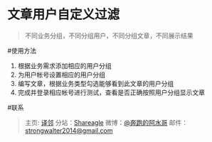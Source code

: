 # 文章用户自定义过滤
>不同业务分组，不同分组用户，不同分组文章，不同展示结果

#使用方法

1. 根据业务需求添加相应的用户分组
2. 为用户帐号设置相应的用户分组
3. 编写文章，根据业务类型勾选能够看到此文章的用户分组
4. 完成并登录相应帐号进行测试，查看是否正确按照用户分组显示文章

#联系

> 主页: [译邻](http://strongme.cn)
> 分站：[Shareagle](http://shareagle.com)
> 微博：[@奔跑的阿水哥](http://www.weibo.com/strongwalter)
> 邮件：[strongwalter2014@gmail.com](strongwalter2014@gmail.com)



